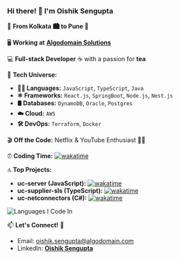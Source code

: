 ### Hi there! 👋 I'm **Oishik Sengupta**

🌌 **From Kolkata 🏙️ to Pune 🌆**

🖥️ **Working at** [**Algodomain Solutions**](https://www.algodomain.com)

💻 **Full-stack Developer** ☕ with a passion for **tea**

🚀 **Tech Universe:**
- **👨‍💻 Languages:** `JavaScript`, `TypeScript`, `Java`
- **⚛️ Frameworks:** `React.js`, `SpringBoot`, `Node.js`, `Nest.js`
- **🛢️ Databases:** `DynamoDB`, `Oracle`, `Postgres`
- **☁️ Cloud:** `AWS`
- **🛠️ DevOps:** `Terraform`, `Docker`

🎬 **Off the Code:** Netflix & YouTube Enthusiast 🍿🎥

⏰ **Coding Time:** [![wakatime](https://wakatime.com/badge/user/c347e2eb-9624-47dd-8ad2-621b2f6ad709.svg)](https://wakatime.com/@c347e2eb-9624-47dd-8ad2-621b2f6ad709)

🔝 **Top Projects:**
- **uc-server (JavaScript):** [![wakatime](https://wakatime.com/badge/user/c347e2eb-9624-47dd-8ad2-621b2f6ad709/project/6ca11f5b-61ec-4abe-ac73-b0ea1eb01d1a.svg)](https://wakatime.com/badge/user/c347e2eb-9624-47dd-8ad2-621b2f6ad709/project/6ca11f5b-61ec-4abe-ac73-b0ea1eb01d1a)
- **uc-supplier-sls (TypeScript):** [![wakatime](https://wakatime.com/badge/user/c347e2eb-9624-47dd-8ad2-621b2f6ad709/project/9ac1217e-96c2-42ed-8793-0c2c08c0bc05.svg)](https://wakatime.com/badge/user/c347e2eb-9624-47dd-8ad2-621b2f6ad709/project/9ac1217e-96c2-42ed-8793-0c2c08c0bc05)
- **uc-netconnectors (C#):** [![wakatime](https://wakatime.com/badge/user/c347e2eb-9624-47dd-8ad2-621b2f6ad709/project/018c6c54-409c-4eb6-a844-fbf14a236465.svg)](https://wakatime.com/badge/user/c347e2eb-9624-47dd-8ad2-621b2f6ad709/project/018c6c54-409c-4eb6-a844-fbf14a236465)

![Languages I Code In](https://wakatime.com/share/@oiishik/67232ef3-cbee-4918-9340-8d62b0552b8b.png)

📫 **Let's Connect!** 🌟
- Email: [oishik.sengupta@algodomain.com](mailto:oishik.sengupta@algodomain.com)
- LinkedIn: [**Oishik Sengupta**](https://www.linkedin.com/in/oishiksengupta/)
